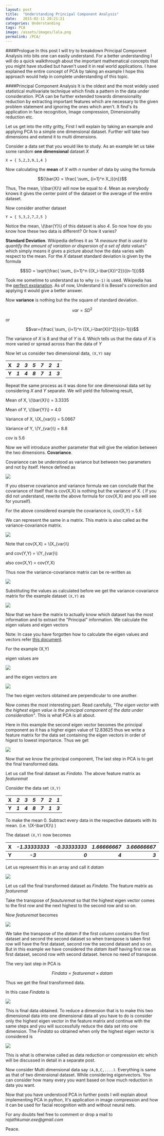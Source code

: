```yaml
---
layout: post
title:  "Understanding Principal Component Analysis"
date:   2015-02-11 20:21:21
categories: Understanding
tags: PCA
image: /assets/images/lala.png
permalink: /PCA/
---
```


####Prologue
In this post I will try to breakdown Principal Component Analysis into bits one can easily understand. For a better understanding I will do a quick walkthrough about the important mathematical concepts that you might have studied but haven't used it in real world applications. I have explained the entire concept of PCA by taking an example I hope this approach would help in complete understanding of this topic.


####Principal Component Analysis
It is the oldest and the most widely used statistical multivariate technique which finds a pattern in the data under consideration. PCA can be further extended towards dimensionality reduction by extracting important features which are necessary to the given problem statement and ignoring the ones which aren't. It find's its application in face recognition, Image compression, Dimensionality reduction etc.

Let us get into the nitty gritty, First I will explain by taking an example and applying PCA to a simple one dimensional dataset. Further will take two dimensions and extend it to multi dimensions.

Consider a data set that you would like to study. As an example let us take some random **one dimensional** dataset _X_
		
	X = { 5,2,3,9,1,4 }

Now calculating the **mean** of _X_ with _n_ number of data by using the formula

$${\bar{X} = \frac{ \sum_ {i=1}^n X_i}{n}}$$

Thus, The mean, \\(\bar{X}\\) will now be equal to _4_. Mean as everybody knows it gives the center point of the dataset or the average of the entire dataset.

Now consider another dataset 

	Y = { 5,3,2,7,2,5 }

Notice the mean, \\(\bar{Y}\\) of this dataset is also _4_. So now how do you know how these two data is different? Or how it varies?

**Standard Deviation**. Wikipedia defines it as _"A measure that is used to quantify the amount of variation or dispersion of a set of data values"_ which simply means it gives a picture about how the data varies with respect to the mean. For the _X_ dataset standard deviation is given by the formula

$$SD = \sqrt{\frac{ \sum_ {i=1}^n {(X_i-\bar{X})^2}}{(n-1)}}$$

Took me sometime to understand as to why `(n-1)` is used. Wikipedia has the [perfect explanation](https://en.wikipedia.org/wiki/Standard_deviation). As of now, Understand it is Bessel's correction and applying it would give a better answer.

Now **variance** is nothing but the the square of standard deviation.

$$var = SD^2$$

or

$$var={\frac{ \sum_ {i=1}^n {(X_i-\bar{X})^2}}{(n-1)}}$$

The variance of _X_ is 8 and that of _Y_ is 4. Which tells us that the data of _X_ is more varied or spread across than the data of _Y_

Now let us consider two dimensional data, `(X,Y)` say

| X | _2_ | _3_ | _5_ | _7_ | _2_ | _1_ |
|---|:--:|--:| --:| --:| --:| --:|
| **Y** | _**1**_ | _**4**_ | _**8**_ | _**7**_ | _**1**_ | _**3**_ |

Repeat the same process as it was done for one dimensional data set by considering _X_ and _Y_ separate.
We will yield the following result,

Mean of X,		\\(\bar{X}\\) = 3.3335

Mean of Y,		\\(\bar{Y}\\) = 4.0

Variance of X,		\\(X_{var}\\) = 5.0667

Variance of Y,		\\(Y_{var}\\) = 8.8

cov is 5.6

Now we will introduce another parameter that will give the relation between the two dimensions. **Covariance**.

Covariance can be understood as variance but between two parameters and not by itself. Hence defined as

![](http://rogercortesi.com/eqn/tempimagedir/eqn5314.png)

If you observe covariance and variance formula we can conclude that the covariance of itself that is cov(X,X) is nothing but the variance of X. ( If you did not understand, rewrite the above formula for cov(X,X) and you will see for yourself).

For the above considered example the covariance is, cov(X,Y) = 5.6

We can represent the same in a matrix. This matrix is also called as the variance-covariance matrix.

![](http://rogercortesi.com/eqn/tempimagedir/eqn7066.png)

Note that cov(X,X) = \\(X_{var}\\)

and cov(Y,Y) = \\(Y_{var}\\)

also cov(X,Y) = cov(Y,X)

Thus now the variance-covariance matrix can be re-written as

![](http://rogercortesi.com/eqn/tempimagedir/eqn1128.png)

Substituting the values as calculated before we get the variance-covariance matrix for the example dataset `(X,Y)` as

![](http://rogercortesi.com/eqn/tempimagedir/eqn6731.png)


Now that we have the matrix to actually know which dataset has the most information and to extraxt the "Principal" information. We calculate the eigen values and eigen vectors

Note: In case you have forgotten how to calculate the eigen values and vectors refer [this document](https://www.scss.tcd.ie/Rozenn.Dahyot/CS1BA1/SolutionEigen.pdf).

For the example (X,Y)

eigen values are

![](http://rogercortesi.com/eqn/tempimagedir/eqn3402.png)

and the eigen vectors are

![](http://rogercortesi.com/eqn/tempimagedir/eqn2225.png)

The two eigen vectors obtained are perpendicular to one another.

Now comes the most interesting part. Read carefully, _"The eigen vector with the highest eigen value is the principal component of the data under consideration"_. This is what PCA is all about.

Here in this example the second eigen vector becomes the principal component as it has a higher eigen value of 12.83625 thus we write a feature matrix for the data set containing the eigen vectors in order of higest to lowest importance. Thus we get

![](http://rogercortesi.com/eqn/tempimagedir/eqn8989.png)

Now that we know the principal component, The last step in PCA is to get the final transformed data.

Let us call the final dataset as _Findata_. The above feature matrix as _featuremat_

Consider the data set `(X,Y)`

| X | _2_ | _3_ | _5_ | _7_ | _2_ | _1_ |
|---|:--:|--:| --:| --:| --:| --:|
| **Y** | _**1**_ | _**4**_ | _**8**_ | _**7**_ | _**1**_ | _**3**_ |

To make the mean 0. Subtract every data in the respective datasets with its mean. (i.e. \\(X-\bar{X}\\) )

The dataset `(X,Y)` now becomes

| X | _-1.33333333_ | _-0.33333333_ |  _1.66666667_ | _3.66666667_ | _-1.33333333_ | _-2.33333333_ |
|---|:--:|--:| --:| --:| --:| --:|
| **Y** | _**-3**_ | _**0**_ | _**4**_ | _**3**_ | _**-3**_ | _**-1**_ |

Let us represent this in an array and call it _datam_

![](http://rogercortesi.com/eqn/tempimagedir/eqn3421.png)

Let us call the final transformed dataset as _Findata_. The feature matrix as _featuremat_

Take the transpose of _feauturemat_ so that the highest eigen vector comes to the first row and the next highest to the second row and so on.

Now _featuremat_ becomes

![](http://rogercortesi.com/eqn/tempimagedir/eqn8989.png)

We take the transpose of the _datam_ if the first column contains the first dataset and second the second dataset so when transpose is taken first row will have the first dataset, second row the second dataset and so on. But in this example we have considered the _datam_ itself having first row as first dataset, second row with second dataset. hence no need of transpose.

The very last step in PCA is

$$Findata = featuremat \times datam$$

Thus we get the final transformed data.

In this case _Findata_ is

![](http://rogercortesi.com/eqn/tempimagedir/eqn7388.png)

This is final data obtained. To reduce a dimension that is to make this two dimensional data into one dimensional data all you have to do is consider only the highest eigen vector in the feature matrix and continue with the same steps and you will successfully reduce the data set into one dimension. The _Findata_ so obtained when only the highest eigen vector is considered is

![](http://rogercortesi.com/eqn/tempimagedir/eqn2622.png)


This is what is otherwise called as data reduction or compression etc which will be discussed in detail in a separate post.

Now consider Multi dimensional data say `(A,B,C,....)`. Everything is same as that of two dimensional dataset. While considering eigenvectors. You can consider how many every you want based on how much reduction in data you want.

Now that you have understood PCA in further posts I will explain about implementing PCA in python, It's application in image compression and how it can be used for facial recognition with and without neural nets.

For any doubts feel free to comment or drop a mail to _rajathkumar.exe@gmail.com_ 

Peace.



 

